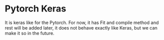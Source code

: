 # Pytorch Keras 
It is keras like for the Pytorch.
For now, it has Fit and compile method and rest will be added later, it does not behave exactly like Keras, but we can make it so in the future.
